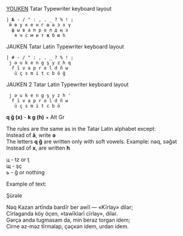 
[YOUKEN](https://raw.githubusercontent.com/2k1dmg/cta/main/Tatar/TtYOUKENtw.klc) Tatar Typewriter keyboard layout
```
| № - / " : , . _ ? % ! ;
 й ө у к е н г ш ә з х ү
  ф ы в а п р о л д ң э
   я ч с м и т җ б ю һ
```

JAUKEN Tatar Latin Typewriter keyboard layout
```
| # - / " : , . _ ? % ! ;
 j ə u k e n g ş y z h q
  f ī v a p r o l d ñ w
   ü ç s m i t c b ö ğ
```

JAUKEN 2 Tatar Latin Typewriter keyboard layout
```
 j ə u k e n g ş y z h '
  f ī v a p r o l d ñ w
   ü ç s m i t c b ö
```
**q ğ (x)** - **k g (h)** + Alt Gr


The rules are the same as in the Tatar Latin alphabet except:  
Instead of **ä**, write **ə**  
The letters **q ğ** are written only with soft vowels. Example: nəq, səğət  
Instead of **x**, are written **h**  

ц - tz or ţ  
щ - şç  
ь - ğ or nothing

Example of text:

Şürəle

Nəq Kazan artīnda bardīr ber awīl — «Kīrlay» dilər;  
Cīrlaganda köy öçen, «tawīklarī cīrlay», dilər.  
Gərçə anda tugmasam da, min beraz torgan idem;  
Cirne əz-məz tīrmalap, çəçкən idem, urdan idem.

